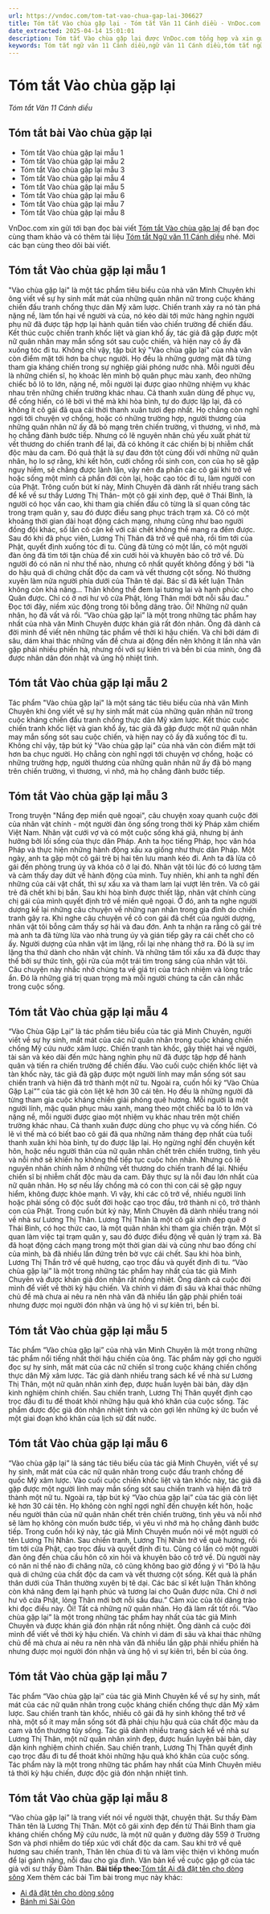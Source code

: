 ```yaml
---
url: https://vndoc.com/tom-tat-vao-chua-gap-lai-306627
title: Tóm tắt Vào chùa gặp lại - Tóm tắt Văn 11 Cánh diều - VnDoc.com
date_extracted: 2025-04-14 15:01:01
description: Tóm tắt Vào chùa gặp lại được VnDoc.com tổng hợp và xin gửi tới bạn đọc cùng tham khảo. Mời các bạn cùng theo dõi để có thêm tài liệu học Văn 11 Cánh diều nhé.
keywords: Tóm tắt ngữ văn 11 Cánh diều,ngữ văn 11 Cánh diều,tóm tắt ngữ văn 11,tóm tắt văn 11,tóm tắt văn 11 Cánh diều,ngữ văn 11,văn 11,văn 11 cánh diều,Tóm tắt Vào chùa gặp lại,Tóm tắt bài Vào chùa gặp lại,Tóm tắt nội dung chính bài Vào chùa gặp lại,Tóm tắt ngữ văn 11 cánh diều bài Vào chùa gặp lại,Vào chùa gặp lại,Tóm tắt văn bản Vào chùa gặp lại,Vào chùa gặp lại tóm tắt
---
```


# Tóm tắt Vào chùa gặp lại
 _Tóm tắt Văn 11 Cánh diều_
## Tóm tắt bài Vào chùa gặp lại
  * Tóm tắt Vào chùa gặp lại mẫu 1
  * Tóm tắt Vào chùa gặp lại mẫu 2
  * Tóm tắt Vào chùa gặp lại mẫu 3
  * Tóm tắt Vào chùa gặp lại mẫu 4
  * Tóm tắt Vào chùa gặp lại mẫu 5
  * Tóm tắt Vào chùa gặp lại mẫu 6
  * Tóm tắt Vào chùa gặp lại mẫu 7
  * Tóm tắt Vào chùa gặp lại mẫu 8

VnDoc.com xin gửi tới bạn đọc bài viết [Tóm tắt Vào chùa gặp lại](<https://vndoc.com/tom-tat-vao-chua-gap-lai-306627>) để bạn đọc cùng tham khảo và có thêm tài liệu [Tóm tắt Ngữ văn 11 Cánh diều](<https://vndoc.com/tom-tat-ngu-van-11-canh-dieu>) nhé. Mời các bạn cùng theo dõi bài viết.
## Tóm tắt Vào chùa gặp lại mẫu 1
"Vào chùa gặp lại" là một tác phẩm tiêu biểu của nhà văn Minh Chuyên khi ông viết về sự hy sinh mất mát của những quân nhân nữ trong cuộc kháng chiến đấu tranh chống thực dân Mỹ xâm lược. Chiến tranh xảy ra nó tàn phá nặng nề, làm tổn hại về người và của, nó kéo dài tới mức hàng nghìn người phụ nữ đã được tập hợp lại hành quân tiến vào chiến trường để chiến đấu. Kết thúc cuộc chiến tranh khốc liệt và gian khổ ấy, tác giả đã gặp được một nữ quân nhân may mắn sống sót sau cuộc chiến, và hiện nay cô ấy đã xuống tóc đi tu. Không chỉ vậy, tập bút ký "Vào chùa gặp lại" của nhà văn còn điểm mặt tới hơn ba chục người. Họ đều là những gương mặt đã từng tham gia kháng chiến trong sự nghiệp giải phóng nước nhà. Mỗi người đều là những chiến sĩ, họ khoác lên mình bộ quân phục màu xanh, đeo những chiếc bô lô to lớn, nặng nề, mỗi người lại được giao những nhiệm vụ khác nhau trên những chiến trường khác nhau. Cả thanh xuân dùng để phục vụ, để cống hiến, có lẽ bời vì thế mà khi hòa bình, tự do được lập lại, đã có không ít cô gái đã qua cái thời thanh xuân tươi đẹp nhất. Họ chẳng còn nghĩ ngợi tới chuyện vợ chồng, hoặc có những trường hợp, người thương của những quân nhân nữ ấy đã bỏ mạng trên chiến trường, vì thương, vì nhớ, mà họ chẳng đành bước tiếp.
Nhưng có lẽ nguyên nhân chủ yếu xuất phát từ vết thương do chiến tranh để lại, đã có không ít các chiến bị bị nhiễm chất độc màu da cam. Đó quả thật là sự đau đớn tột cùng đối với những nữ quân nhân, họ lo sợ rằng, khi kết hôn, cưới chồng rồi sinh con, con của họ sẽ gặp nguy hiểm, sẽ chẳng được lành lặn, vậy nên đa phần các cô gái khi trở về hoặc sống một mình cả phần đời còn lại, hoặc cạo tóc đi tu, làm người con của Phật. Trông cuốn bút kí này, Minh Chuyên đã dành rất nhiều trang  sách để kể về sư thầy Lương Thị Thân- một cô gái xinh đẹp, quê ở Thái Bình, là người có học vấn cao, khi tham gia chiến đấu cô từng là sĩ quan công tác trong trạm quân y, sau đó được điều sang phục trách trạm xá. Cô có một khoảng thời gian dài hoạt động cách mạng, nhưng cũng như bao người đồng đội khác, số lần cô cận kề với cái chết không thể mang ra đếm được. Sau đó khi đã phục viên, Lương Thị Thân đã trở về quê nhà, rồi tìm tới của Phật, quyết định xuống tóc đi tu. Cũng đã từng có một lần, có một người đàn ông đã tìm tới tận chùa để xin cưới hỏi và khuyên bảo cô trở về. Dù người đó có năn nỉ như thế nào, nhưng cô nhất quyết không đồng ý bởi "là do hậu quả di chứng chất độc da cam và vết thương cột sống. Nó thường xuyên làm nửa người phía dưới của Thân tê dại. Bác sĩ đã kết luận Thân không còn khả năng... Thân không thể đem lại tương lai và hạnh phúc cho Quân được. Chỉ có ở nơi hư vô cửa Phật, lỏng Thân mới bớt nỗi sầu đau.” Đọc tới đây, niềm xúc động trong tôi bỗng dâng trào. Ôi\! Những nữ quân nhân, họ đã vất vả rồi. “Vào chùa gặp lại” là một trong những tác phẩm hay nhất của nhà văn Minh Chuyên được khán giả rất đón nhân. Ông đã dành cả đời mình để viết nên những tác phẩm về thời kì hậu chiến. Và chỉ bởi dám đi sâu, dám khai thác những vấn đề chưa ai động đến nên không ít lần nhà văn gặp phải nhiều phiền hà, nhưng rồi với sự kiên trì và bền bỉ của mình, ông đã được nhân dân đón nhật và ủng hộ nhiệt tình.
## Tóm tắt Vào chùa gặp lại mẫu 2
Tác phẩm "Vào chùa gặp lại" là một sáng tác tiêu biểu của nhà văn Minh Chuyên khi ông viết về sự hy sinh mất mát của những quân nhân nữ trong cuộc kháng chiến đấu tranh chống thực dân Mỹ xâm lược.
Kết thúc cuộc chiến tranh khốc liệt và gian khổ ấy, tác giả đã gặp được một nữ quân nhân may mắn sống sót sau cuộc chiến, và hiện nay cô ấy đã xuống tóc đi tu. Không chỉ vậy, tập bút ký "Vào chùa gặp lại" của nhà văn còn điểm mặt tới hơn ba chục người. Họ chẳng còn nghĩ ngợi tới chuyện vợ chồng, hoặc có những trường hợp, người thương của những quân nhân nữ ấy đã bỏ mạng trên chiến trường, vì thương, vì nhớ, mà họ chẳng đành bước tiếp.
## Tóm tắt Vào chùa gặp lại mẫu 3
Trong truyện "Nắng đẹp miền quê ngoại", câu chuyện xoay quanh cuộc đời của nhân vật chính - một người đàn ông sống trong thời kỳ Pháp xâm chiếm Việt Nam. Nhân vật cưới vợ và có một cuộc sống khá giả, nhưng bị ảnh hưởng bởi lối sống của thực dân Pháp. Anh ta học tiếng Pháp, học văn hóa Pháp và thực hiện những hành động xấu xa giống như thực dân Pháp. Một ngày, anh ta gặp một cô gái trẻ bị hai tên lưu manh kéo đi. Anh ta đã lừa cô gái đến phòng trung úy và khóa cô ở lại đó. Nhân vật tôi lúc đó có lương tâm và cảm thấy day dứt về hành động của mình. Tuy nhiên, khi anh ta nghĩ đến những của cải vật chất, thì sự xấu xa và tham lam lại vượt lên trên. Và cô gái trẻ đã chết khi bị bắn. Sau khi hòa bình được thiết lập, nhân vật chính cùng chị gái của mình quyết định trở về miền quê ngoại. Ở đó, anh ta nghe người dượng kể lại những câu chuyện về những nạn nhân trong gia đình do chiến tranh gây ra. Khi nghe câu chuyện về cô con gái đã chết của người dượng, nhân vật tôi bỗng cảm thấy sợ hãi và đau đớn. Anh ta nhận ra rằng cô gái trẻ mà anh ta đã từng lừa vào nhà trung úy và gián tiếp gây ra cái chết cho cô ấy. Người dượng của nhân vật im lặng, rồi lại nhẹ nhàng thở ra. Đó là sự im lặng tha thứ dành cho nhân vật chính. Và những tăm tối xấu xa đã được thay thế bởi sự thức tỉnh, gội rửa của một trái tim trong sáng của nhân vật tôi. Câu chuyện này nhắc nhở chúng ta về giá trị của trách nhiệm và lòng trắc ẩn. Đó là những giá trị quan trọng mà mỗi người chúng ta cần cân nhắc trong cuộc sống.
## Tóm tắt Vào chùa gặp lại mẫu 4
“Vào Chùa Gặp Lại” là tác phẩm tiêu biểu của tác giả Minh Chuyên, người viết về sự hy sinh, mất mát của các nữ quân nhân trong cuộc kháng chiến chống Mỹ cứu nước xâm lược. Chiến tranh tàn khốc, gây thiệt hại về người, tài sản và kéo dài đến mức hàng nghìn phụ nữ đã được tập hợp để hành quân và tiến ra chiến trường để chiến đấu. Vào cuối cuộc chiến khốc liệt và tàn khốc này, tác giả đã gặp được một người lính may mắn sống sót sau chiến tranh và hiện đã trở thành một nữ tu. Ngoài ra, cuốn hồi ký “Vào Chùa Gặp Lại”” của tác giả còn liệt kê hơn 30 cái tên. Họ đều là những người đã từng tham gia cuộc kháng chiến giải phóng quê hương. Mỗi người là một người lính, mặc quân phục màu xanh, mang theo một chiếc ba lô to lớn và nặng nề, mỗi người được giao một nhiệm vụ khác nhau trên một chiến trường khác nhau. Cả thanh xuân được dùng cho phục vụ và cống hiến. Có lẽ vì thế mà có biết bao cô gái đã qua những năm tháng đẹp nhất của tuổi thanh xuân khi hòa bình, tự do được lập lại. Họ ngừng nghĩ đến chuyện kết hôn, hoặc nếu người thân của nữ quân nhân chết trên chiến trường, tình yêu và nỗi nhớ sẽ khiến họ không thể tiếp tục cuộc hôn nhân.
Nhưng có lẽ nguyên nhân chính nằm ở những vết thương do chiến tranh để lại. Nhiều chiến sĩ bị nhiễm chất độc màu da cam. Đây thực sự là nỗi đau lớn nhất của nữ quân nhân. Họ sợ nếu lấy chồng mà có con thì con cái sẽ gặp nguy hiểm, không được khỏe mạnh. Vì vậy, khi các cô trở về, nhiều người lính hoặc phải sống cô độc suốt đời hoặc cạo trọc đầu, trở thành ni cô, trở thành con của Phật. Trong cuốn bút ký này, Mình Chuyên đã dành nhiều trang nói về nhà sư Lương Thị Thân. Lương Thị Thân là một cô gái xinh đẹp quê ở Thái Bình, có học thức cao, là một quân nhân khi tham gia chiến trận. Một sĩ quan làm việc tại trạm quân y, sau đó được điều động về quản lý trạm xá. Bà đã hoạt động cách mạng trong một thời gian dài và cũng như bao đồng chí của mình, bà đã nhiều lần đứng trên bờ vực cái chết. Sau khi hòa bình, Lương Thị Thần trở về quê hương, cạo trọc đầu và quyết định đi tu. “Vào chùa gặp lại” là một trong những tác phẩm hay nhất của tác giả Minh Chuyên và được khán giả đón nhận rất nồng nhiệt. Ông dành cả cuộc đời mình để viết về thời kỳ hậu chiến. Và chính vì dám đi sâu và khai thác những chủ đề mà chưa ai nêu ra nên nhà văn đã nhiều lần gặp phải phiền toái nhưng được mọi người đón nhận và ủng hộ vì sự kiên trì, bền bỉ.
## Tóm tắt Vào chùa gặp lại mẫu 5
Tác phẩm “Vào chùa gặp lại” của nhà văn Minh Chuyên là một trong những tác phẩm nổi tiếng nhất thời hậu chiến của ông. Tác phẩm này gợi cho người đọc sự hy sinh, mất mát của các nữ chiến sĩ trong cuộc kháng chiến chống thực dân Mỹ xâm lược. Tác giả dành nhiều trang  sách kể về nhà sư Lương Thị Thân, một nữ quân nhân xinh đẹp, được huấn luyện bài bản, dày dặn kinh nghiệm chinh chiến. Sau chiến tranh, Lương Thị Thân quyết định cạo trọc đầu đi tu để thoát khỏi những hậu quả khó khăn của cuộc sống. Tác phẩm được độc giả đón nhận nhiệt tình và còn gợi lên những ký ức buồn về một giai đoạn khó khăn của lịch sử đất nước.
## Tóm tắt Vào chùa gặp lại mẫu 6
“Vào chùa gặp lại” là sáng tác tiêu biểu của tác giả Minh Chuyên, viết về sự hy sinh, mất mát của các nữ quân nhân trong cuộc đấu tranh chống đế quốc Mỹ xâm lược. Vào cuối cuộc chiến khốc liệt và tàn khốc này, tác giả đã gặp được một người lính may mắn sống sót sau chiến tranh và hiện đã trở thành một nữ tu. Ngoài ra, tập bút ký “Vào chùa gặp lại” của tác giả còn liệt kê hơn 30 cái tên. Họ không còn nghĩ ngợi nghĩ đến chuyện kết hôn, hoặc nếu người thân của nữ quân nhân chết trên chiến trường, tình yêu và nỗi nhớ sẽ làm họ không còn muốn bước tiếp, vì yêu vì nhớ mà họ chẳng đành bước tiếp. Trong cuốn hồi ký này, tác giả Minh Chuyên muốn nói về một người có tên Lương Thị Nhân. Sau chiến tranh, Lương Thị Nhân trở về quê hương, rồi tìm tới cửa Phật, cạo trọc đầu và quyết định đi tu. Cũng có lần có một người đàn ông đến chùa cầu hôn cô xin hỏi và khuyên bảo cô trở về. Dù người này có năn nỉ thế nào đi chăng nữa, cô cũng không bao giờ đồng ý vì “Đó là hậu quả di chứng của chất độc da cam và vết thương cột sống. Kết quả là phần thân dưới của Thân thường xuyên bị tê dại. Các bác sĩ kết luận Thân không còn khả năng đem lại hạnh phúc và tương lai cho Quân được nữa. Chỉ ở nơi hư vô cửa Phật, lỏng Thân mới bớt nỗi sầu đau.” Cảm xúc của tôi dâng trào khi đọc điều này. Ôi\! Tất cả những nữ quân nhân. Họ đã làm rất tốt rồi. “Vào chùa gặp lại” là một trong những tác phẩm hay nhất của tác giả Minh Chuyên và được khán giả đón nhận rất nồng nhiệt. Ông dành cả cuộc đời mình để viết về thời kỳ hậu chiến. Và chính vì dám đi sâu và khai thác những chủ đề mà chưa ai nêu ra nên nhà văn đã nhiều lần gặp phải nhiều phiền hà nhưng được mọi người đón nhận và ủng hộ vì sự kiên trì, bền bỉ của ông.
## Tóm tắt Vào chùa gặp lại mẫu 7
Tác phẩm “Vào chùa gặp lại” của tác giả Minh Chuyên kể về sự hy sinh, mất mát của các nữ quân nhân trong cuộc kháng chiến chống thực dân Mỹ xâm lược. Sau chiến tranh tàn khốc, nhiều cô gái đã hy sinh không thể trở về nhà, một số ít may mắn sống sót đã phải chịu hậu quả của chất độc màu da cam và tổn thương tủy sống. Tác giả dành nhiều trang  sách kể về nhà sư Lương Thị Thân, một nữ quân nhân xinh đẹp, được huấn luyện bài bản, dày dặn kinh nghiệm chinh chiến. Sau chiến tranh, Lương Thị Thân quyết định cạo trọc đầu đi tu để thoát khỏi những hậu quả khó khăn của cuộc sống. Tác phẩm này là một trong những tác phẩm hay nhất của Minh Chuyên miêu tả thời kỳ hậu chiến, được độc giả đón nhận nhiệt tình.
## Tóm tắt Vào chùa gặp lại mẫu 8
“Vào chùa gặp lại” là trang viết nói về người thật, chuyện thật. Sư thầy Đàm Thân tên là Lương Thị Thân. Một cô gái xinh đẹp đến từ Thái Bình tham gia kháng chiến chống Mỹ cứu nước, là một nữ quân y đường dây 559 ở Trường Sơn và phơi nhiễm do tiếp xúc với chất độc da cam. Sau khi trở về quê hương sau chiến tranh, Thân lên chùa đi tù và làm việc thiện vì không muốn để lại gánh nặng, nỗi đau cho gia đình. Văn bản kể về cuộc gặp gỡ của tác giả với sư thầy Đàm Thân.
**Bài tiếp theo:**[Tóm tắt Ai đã đặt tên cho dòng sông](<https://vndoc.com/tom-tat-ai-da-dat-ten-cho-dong-song-canh-dieu-306628>)
Xem thêm các bài Tìm bài trong mục này khác:
  * [Ai đã đặt tên cho dòng sông](</tom-tat-ai-da-dat-ten-cho-dong-song-canh-dieu-306628>)
  * [Bánh mì Sài Gòn](</tom-tat-banh-mi-sai-gon-306629>)

